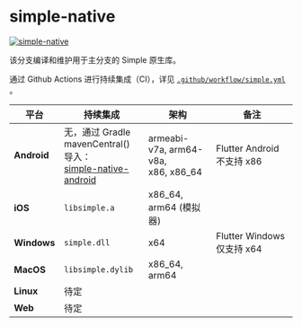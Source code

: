 # simple-native

[![simple-native](https://img.shields.io/github/actions/workflow/status/SageMik/sqlite3_simple/simple.yml?branch=simple-native&label=simple-native)](https://github.com/SageMik/sqlite3_simple/actions/workflows/simple.yml)

该分支编译和维护用于主分支的 Simple 原生库。

通过 Github Actions 进行持续集成（CI），详见 [`.github/workflow/simple.yml`](.github/workflows/simple.yml) 。

| 平台              | 持续集成                                                                                                          | 架构                                      | 备注                        |
| ----------------- | ----------------------------------------------------------------------------------------------------------------- | ----------------------------------------- | --------------------------- |
| **Android** | 无，通过 Gradle mavenCentral() 导入：<br />[simple-native-android](https://github.com/SageMik/simple-native-android) | armeabi-v7a, arm64-v8a,<br />x86, x86_64 | Flutter Android 不支持 x86 |
| **iOS**     | `libsimple.a`                                                                                                   | x86_64, arm64 (模拟器)                    |                             |
| **Windows** | `simple.dll`                                                                                                    | x64                                       | Flutter Windows 仅支持 x64 |
| **MacOS**   | `libsimple.dylib`                                                                                               | x86_64, arm64                             |                             |
| **Linux**   | 待定                                                                                                              |                                           |                             |
| **Web**     | 待定                                                                                                              |                                           |                             |
